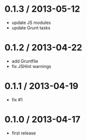 0.1.3  / 2013-05-12
====================

* update JS modules
* update Grunt tasks


0.1.2  / 2013-04-22
====================

* add Gruntfile
* fix JSHint warnings

0.1.1  / 2013-04-19
====================

* fix #1

0.1.0  / 2013-04-17
====================

* first release
